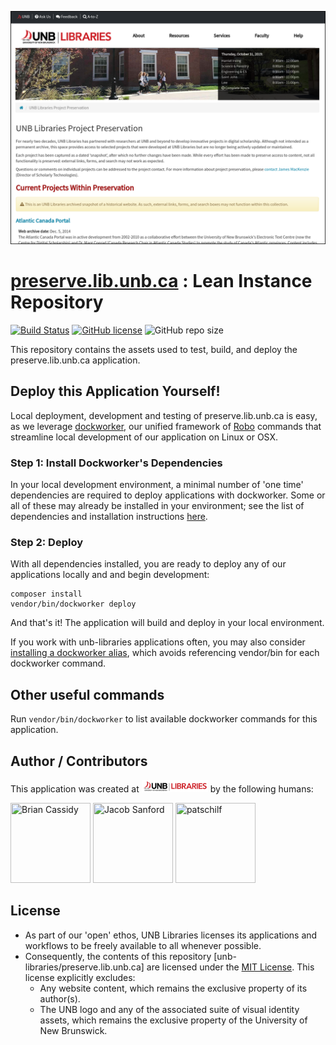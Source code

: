 ![preserve.lib.unb.ca screenshot](https://github.com/unb-libraries/preserve.lib.unb.ca/raw/prod/.dockworker/screenshot.png "preserve.lib.unb.ca screenshot")
# [preserve.lib.unb.ca](https://preserve.lib.unb.ca/) : Lean Instance Repository
[![Build Status](https://github.com/unb-libraries/preserve.lib.unb.ca/actions/workflows/test-suite.yaml/badge.svg?branch=prod)](https://github.com/unb-libraries/preserve.lib.unb.ca/actions/workflows/test-suite.yaml)
[![GitHub license](https://img.shields.io/github/license/unb-libraries/preserve.lib.unb.ca)](https://github.com/unb-libraries/preserve.lib.unb.ca/blob/prod/LICENSE)
![GitHub repo size](https://img.shields.io/github/repo-size/unb-libraries/preserve.lib.unb.ca?label=lean%20repo%20size)

This repository contains the assets used to test, build, and deploy the preserve.lib.unb.ca application.

## Deploy this Application Yourself!
Local deployment, development and testing of preserve.lib.unb.ca is easy, as we leverage [dockworker](https://github.com/unb-libraries/dockworker), our unified framework of [Robo](https://robo.li/) commands that streamline local development of our application on Linux or OSX.

### Step 1: Install Dockworker's Dependencies
In your local development environment, a minimal number of 'one time' dependencies are required to deploy applications with dockworker. Some or all of these may already be installed in your environment; see the list of dependencies and installation instructions [here](https://github.com/unb-libraries/dockworker/blob/4.x/docs/prerequisites.md).

### Step 2: Deploy
With all dependencies installed, you are ready to deploy any of our applications locally and and begin development:

```
composer install
vendor/bin/dockworker deploy
```

And that's it! The application will build and deploy in your local environment.

If you work with unb-libraries applications often, you may also consider [installing a dockworker alias](https://gist.github.com/JacobSanford/1448fece856be371060d0f16ccb1b194), which avoids referencing vendor/bin for each dockworker command.

## Other useful commands
Run ```vendor/bin/dockworker``` to list available dockworker commands for this application.

## Author / Contributors
This application was created at [![UNB Libraries](https://github.com/unb-libraries/assets/raw/master/unblibbadge.png "UNB Libraries")](https://lib.unb.ca) by the following humans:

<a href="https://github.com/bricas"><img src="https://avatars.githubusercontent.com/u/18400?v=3" title="Brian Cassidy" width="128" height="128"></a>
<a href="https://github.com/JacobSanford"><img src="https://avatars.githubusercontent.com/u/244894?v=3" title="Jacob Sanford" width="128" height="128"></a>
<a href="https://github.com/patschilf"><img src="https://avatars.githubusercontent.com/u/46682967?v=3" title="patschilf" width="128" height="128"></a>

## License
- As part of our 'open' ethos, UNB Libraries licenses its applications and workflows to be freely available to all whenever possible.
- Consequently, the contents of this repository [unb-libraries/preserve.lib.unb.ca] are licensed under the [MIT License](http://opensource.org/licenses/mit-license.html). This license explicitly excludes:
   - Any website content, which remains the exclusive property of its author(s).
   - The UNB logo and any of the associated suite of visual identity assets, which remains the exclusive property of the University of New Brunswick.
